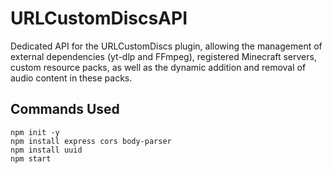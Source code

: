 # URLCustomDiscsAPI
Dedicated API for the URLCustomDiscs plugin, allowing the management of external dependencies (yt-dlp and FFmpeg), registered Minecraft servers, custom resource packs, as well as the dynamic addition and removal of audio content in these packs.

## Commands Used
```
npm init -y
npm install express cors body-parser
npm install uuid
npm start
```
